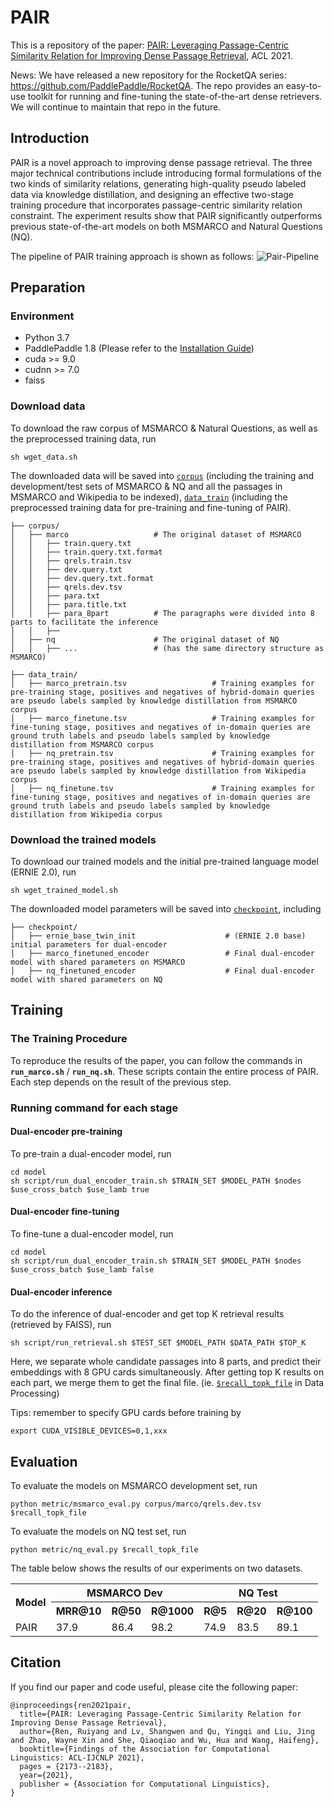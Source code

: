 # PAIR
This is a repository of the paper: [PAIR: Leveraging Passage-Centric Similarity Relation for Improving Dense Passage Retrieval](https://aclanthology.org/2021.findings-acl.191/), ACL 2021. 

News: We have released a new repository for the RocketQA series: https://github.com/PaddlePaddle/RocketQA. The repo provides an easy-to-use toolkit for running and fine-tuning the state-of-the-art dense retrievers. We will continue to maintain that repo in the future.


## Introduction
PAIR is a novel approach to improving dense passage retrieval. The three major technical contributions include introducing formal formulations of the two kinds of similarity relations, generating high-quality pseudo labeled data via knowledge distillation, and designing an effective two-stage training procedure that incorporates passage-centric similarity relation constraint.
The experiment results show that PAIR significantly outperforms previous state-of-the-art models on both MSMARCO and Natural Questions (NQ).  

The pipeline of PAIR training approach is shown as follows:
![Pair-Pipeline](pair-pipeline.png)

## Preparation
### Environment
* Python 3.7
* PaddlePaddle 1.8 (Please refer to the [Installation Guide](http://www.paddlepaddle.org/#quick-start)) 
* cuda >= 9.0  
* cudnn >= 7.0
* faiss
### Download data
To download the raw corpus of MSMARCO & Natural Questions, as well as the preprocessed training data, run
```
sh wget_data.sh
```
The downloaded data will be saved into <u>`corpus`</u> (including the training and development/test sets of MSMARCO & NQ and all the passages in MSMARCO and Wikipedia to be indexed), <u>`data_train`</u> (including the preprocessed training data for pre-training and fine-tuning of PAIR).
```
├── corpus/
│   ├── marco                   # The original dataset of MSMARCO 
│   │   ├── train.query.txt
│   │   ├── train.query.txt.format
│   │   ├── qrels.train.tsv
│   │   ├── dev.query.txt
│   │   ├── dev.query.txt.format
│   │   ├── qrels.dev.tsv
│   │   ├── para.txt
│   │   ├── para.title.txt
│   │   ├── para_8part          # The paragraphs were divided into 8 parts to facilitate the inference
│   │   ├── 
│   ├── nq                      # The original dataset of NQ 
│   │   ├── ...                 # (has the same directory structure as MSMARCO) 
```

```
├── data_train/
│   ├── marco_pretrain.tsv                   # Training examples for pre-training stage, positives and negatives of hybrid-domain queries are pseudo labels sampled by knowledge distillation from MSMARCO corpus
│   ├── marco_finetune.tsv                   # Training examples for fine-tuning stage, positives and negatives of in-domain queries are ground truth labels and pseudo labels sampled by knowledge distillation from MSMARCO corpus
│   ├── nq_pretrain.tsv                      # Training examples for pre-training stage, positives and negatives of hybrid-domain queries are pseudo labels sampled by knowledge distillation from Wikipedia corpus
│   ├── nq_finetune.tsv                      # Training examples for fine-tuning stage, positives and negatives of in-domain queries are ground truth labels and pseudo labels sampled by knowledge distillation from Wikipedia corpus
```
### Download the trained models
To download our trained models and the initial pre-trained language model (ERNIE 2.0), run
```
sh wget_trained_model.sh
```
The downloaded model parameters will be saved into <u>`checkpoint`</u>, including
```
├── checkpoint/   
│   ├── ernie_base_twin_init                    # (ERNIE 2.0 base) initial parameters for dual-encoder
│   ├── marco_finetuned_encoder                 # Final dual-encoder model with shared parameters on MSMARCO
│   ├── nq_finetuned_encoder                    # Final dual-encoder model with shared parameters on NQ
```


## Training


### The Training Procedure
To reproduce the results of the paper, you can follow the commands in **```run_marco.sh```** / **```run_nq.sh```**. These scripts contain the entire process of PAIR. Each step depends on the result of the previous step. 

### Running command for each stage

#### Dual-encoder pre-training
To pre-train a dual-encoder model, run
```
cd model
sh script/run_dual_encoder_train.sh $TRAIN_SET $MODEL_PATH $nodes $use_cross_batch $use_lamb true
```

#### Dual-encoder fine-tuning
To fine-tune a dual-encoder model, run
```
cd model
sh script/run_dual_encoder_train.sh $TRAIN_SET $MODEL_PATH $nodes $use_cross_batch $use_lamb false
```

#### Dual-encoder inference
To do the inference of dual-encoder and get top K retrieval results (retrieved by FAISS), run
```
sh script/run_retrieval.sh $TEST_SET $MODEL_PATH $DATA_PATH $TOP_K
```
Here, we separate whole candidate passages into 8 parts, and predict their embeddings with 8 GPU cards simultaneously. After getting top K results on each part, we merge them to get the final file. (ie. <u>`$recall_topk_file`</u> in Data Processing)


Tips: remember to specify GPU cards before training by
```
export CUDA_VISIBLE_DEVICES=0,1,xxx
```

## Evaluation
To evaluate the models on MSMARCO development set, run
```
python metric/msmarco_eval.py corpus/marco/qrels.dev.tsv $recall_topk_file
```
To evaluate the models on NQ test set, run
```
python metric/nq_eval.py $recall_topk_file
```
The table below shows the results of our experiments on two datasets.  
<table>
<tr>
<th rowspan="2">Model</th><th colspan="3">MSMARCO Dev</th><th colspan="3">NQ Test</th>
</tr>
<tr>
<th>MRR@10</th><th>R@50</th><th>R@1000</th><th>R@5</th><th>R@20</th><th>R@100</th>
</tr>
<tr>
<td>PAIR</td><td>37.9</td><td>86.4</td><td>98.2</td><td>74.9</td><td>83.5</td><td>89.1</td>
</tr>
</table>


## Citation
If you find our paper and code useful, please cite the following paper:
```
@inproceedings{ren2021pair,
  title={PAIR: Leveraging Passage-Centric Similarity Relation for Improving Dense Passage Retrieval},
  author={Ren, Ruiyang and Lv, Shangwen and Qu, Yingqi and Liu, Jing and Zhao, Wayne Xin and She, Qiaoqiao and Wu, Hua and Wang, Haifeng},
  booktitle={Findings of the Association for Computational Linguistics: ACL-IJCNLP 2021},
  pages = {2173--2183},
  year={2021},
  publisher = {Association for Computational Linguistics},
}
```

